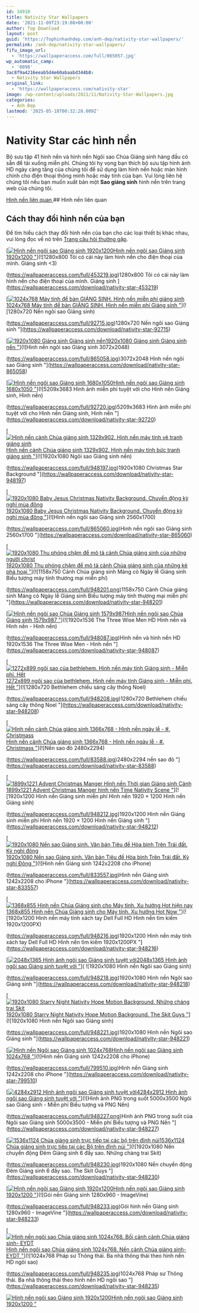```yaml
---
id: 34910
title: Nativity Star Wallpapers
date: '2021-11-09T23:19:08+00:00'
author: Top Download
layout: post
guid: 'https://Tophinhanhdep.com/anh-dep/nativity-star-wallpapers/'
permalink: /anh-dep/nativity-star-wallpapers/
fifu_image_url:
  - 'https://wallpaperaccess.com/full/865057.jpg'
wp_automatic_camp:
  - '8098'
3ac8f9a4216eeab5d4e60abaabd344b8:
  - Nativity Star Wallpapers
original_link:
  - 'https://wallpaperaccess.com/nativity-star'
image: /wp-content/uploads/2021/11/Nativity-Star-Wallpapers.jpg
categories:
  - Ảnh Đẹp
lastmod: '2025-05-18T00:32:28.009Z'
---
```

# Nativity Star các hình nền

Bộ sưu tập 41 hình nền và hình nền Ngôi sao Chúa Giáng sinh hàng đầu có sẵn để tải xuống miễn phí. Chúng tôi hy vọng bạn thích bộ sưu tập hình ảnh HD ngày càng tăng của chúng tôi để sử dụng làm hình nền hoặc màn hình chính cho điện thoại thông minh hoặc máy tính của bạn. Vui lòng liên hệ chúng tôi nếu bạn muốn xuất bản một **Sao giáng sinh** hình nền trên trang web của chúng tôi.

[Hình nền liên quan ](#related) ## Hình nền liên quan

## Cách thay đổi hình nền của bạn

Để tìm hiểu cách thay đổi hình nền của bạn cho các loại thiết bị khác nhau, vui lòng đọc về nó trên [Trang câu hỏi thường gặp](https://tophinhanhdep.com/faq/).

  
[[![Hình nền ngôi sao Giáng sinh 1920x1200](https://wallpaperaccess.com/full/865057.jpg)Hình nền ngôi sao Giáng sinh 1920x1200 "](https://wallpaperaccess.com/download/nativity-star-865057)](![1280x800 Tôi có cái này làm hình nền cho điện thoại của mình.  Giáng sinh <3)

(https://wallpaperaccess.com/full/453219.jpg)1280x800 Tôi có cái này làm hình nền cho điện thoại của mình. Giáng sinh ](https://wallpaperaccess.com/download/nativity-star-453219)

[[![1024x768 Máy tính để bàn GIÁNG SINH.  Hình nền miễn phí giáng sinh](https://wallpaperaccess.com/full/453027.jpg)1024x768 Máy tính để bàn GIÁNG SINH. Hình nền miễn phí Giáng sinh "](https://wallpaperaccess.com/download/nativity-star-453027)](![1280x720 Nền ngôi sao Giáng sinh)

(https://wallpaperaccess.com/full/92715.jpg)1280x720 Nền ngôi sao Giáng sinh "](https://wallpaperaccess.com/download/nativity-star-92715)

[[![1920x1080 Giáng sinh Giáng sinh nền](https://wallpaperaccess.com/full/846067.jpg)1920x1080 Giáng sinh Giáng sinh nền "](https://wallpaperaccess.com/download/nativity-star-846067)](![Hình nền ngôi sao Giáng sinh 3072x2048)

(https://wallpaperaccess.com/full/865058.jpg)3072x2048 Hình nền ngôi sao Giáng sinh "](https://wallpaperaccess.com/download/nativity-star-865058)

[[![Hình nền ngôi sao Giáng sinh 1680x1050](https://wallpaperaccess.com/full/948194.gif)Hình nền ngôi sao Giáng sinh 1680x1050 "](https://wallpaperaccess.com/download/nativity-star-948194)](![5209x3683 Hình ảnh miễn phí tuyệt vời cho Hình nền Giáng sinh, Hình nền)

(https://wallpaperaccess.com/full/92720.jpg)5209x3683 Hình ảnh miễn phí tuyệt vời cho Hình nền Giáng sinh, Hình nền "](https://wallpaperaccess.com/download/nativity-star-92720)

[[![Hình nền cảnh Chúa giáng sinh 1329x902.  Hình nền máy tính vẽ tranh giáng sinh](https://wallpaperaccess.com/full/92713.jpg)Hình nền cảnh Chúa giáng sinh 1329x902. Hình nền máy tính bức tranh giáng sinh "](https://wallpaperaccess.com/download/nativity-star-92713)](![1920x1080 Ngôi sao Giáng sinh nền)

(https://wallpaperaccess.com/full/948197.jpg)1920x1080 Christmas Star Background "](https://wallpaperaccess.com/download/nativity-star-948197)

[[![1920x1080 Baby Jesus Christmas Nativity Background.  Chuyển động kỳ nghỉ mùa đông](https://wallpaperaccess.com/full/795933.png)1920x1080 Baby Jesus Christmas Nativity Background. Chuyển động kỳ nghỉ mùa đông "](https://wallpaperaccess.com/download/nativity-star-795933)](![Hình nền ngôi sao Giáng sinh 2560x1700)

(https://wallpaperaccess.com/full/865060.jpg)Hình nền ngôi sao Giáng sinh 2560x1700 "](https://wallpaperaccess.com/download/nativity-star-865060)

[[![1920x1080 Thu phóng chậm để mô tả cảnh Chúa giáng sinh của những người christ](https://wallpaperaccess.com/full/948200.png)1920x1080 Thu phóng chậm để mô tả cảnh Chúa giáng sinh của những kẻ phá hoại "](https://wallpaperaccess.com/download/nativity-star-948200)](![1158x750 Cảnh Chúa giáng sinh Máng cỏ Ngày lễ Giáng sinh Biểu tượng máy tính thương mại miễn phí)

(https://wallpaperaccess.com/full/948201.png)1158x750 Cảnh Chúa giáng sinh Máng cỏ Ngày lễ Giáng sinh Biểu tượng máy tính thương mại miễn phí "](https://wallpaperaccess.com/download/nativity-star-948201)

[[![Hình nền ngôi sao Chúa Giáng sinh 1579x987](https://wallpaperaccess.com/full/948203.jpg)Hình nền ngôi sao Chúa Giáng sinh 1579x987 "](https://wallpaperaccess.com/download/nativity-star-948203)](![1920x1536 The Three Wise Men HD Hình nền và Hình nền - Hình nền)

(https://wallpaperaccess.com/full/948087.jpg)Hình nền và hình nền HD 1920x1536 The Three Wise Men - Hình nền "](https://wallpaperaccess.com/download/nativity-star-948087)

[[![1272x899 ngôi sao của bethlehem.  Hình nền máy tính Giáng sinh - Miễn phí.  Hết](https://wallpaperaccess.com/full/948207.jpg)1272x899 ngôi sao của bethlehem. Hình nền máy tính Giáng sinh - Miễn phí. Hết "](https://wallpaperaccess.com/download/nativity-star-948207)](![1280x720 Bethlehem chiếu sáng cây thông Noel)

(https://wallpaperaccess.com/full/948208.jpg)1280x720 Bethlehem chiếu sáng cây thông Noel "](https://wallpaperaccess.com/download/nativity-star-948208)

[[![Hình nền cảnh Chúa giáng sinh 1366x768 - Hình nền ngày lễ - #.  Christmass](https://wallpaperaccess.com/full/948209.jpg)Hình nền cảnh Chúa giáng sinh 1366x768 - Hình nền ngày lễ - #. Christmass "](https://wallpaperaccess.com/download/nativity-star-948209)](![Nền sao đỏ 2480x2294)

(https://wallpaperaccess.com/full/83588.jpg)2480x2294 nền sao đỏ "](https://wallpaperaccess.com/download/nativity-star-83588)

[[![1899x1221 Advent Christmas Manger Hình nền Thời gian Giáng sinh Cảnh](https://wallpaperaccess.com/full/861015.jpg)1899x1221 Advent Christmas Manger hình nền Time Nativity Scene "](https://wallpaperaccess.com/download/nativity-star-861015)](![1920x1200 Hình nền Giáng sinh miễn phí Hình nền 1920 × 1200 Hình nền Giáng sinh)

(https://wallpaperaccess.com/full/948212.jpg)1920x1200 Hình nền Giáng sinh miễn phí Hình nền 1920 × 1200 Hình nền Giáng sinh "](https://wallpaperaccess.com/download/nativity-star-948212)

[[![1920x1080 Nền sao Giáng sinh.  Văn bản Tiêu đề Hòa bình Trên Trái đất.  Kỳ nghỉ đông](https://wallpaperaccess.com/full/948213.png)1920x1080 Nền sao Giáng sinh. Văn bản Tiêu đề Hòa bình Trên Trái đất. Kỳ nghỉ Đông "](https://wallpaperaccess.com/download/nativity-star-948213)](![Hình nền Giáng sinh 1242x2208 cho iPhone)

(https://wallpaperaccess.com/full/833557.jpg)Hình nền Giáng sinh 1242x2208 cho iPhone "](https://wallpaperaccess.com/download/nativity-star-833557)

[[![1368x855 Hình nền Chúa Giáng sinh cho Máy tính.  Xu hướng Hot hiện nay](https://wallpaperaccess.com/full/948215.jpg)1368x855 Hình nền Chúa Giáng sinh cho Máy tính. Xu hướng Hot Now "](https://wallpaperaccess.com/download/nativity-star-948215)](![1920x1200 Hình nền máy tính xách tay Dell Full HD Hình nền tìm kiếm 1920x1200PX)

(https://wallpaperaccess.com/full/948216.jpg)1920x1200 Hình nền máy tính xách tay Dell Full HD Hình nền tìm kiếm 1920x1200PX "](https://wallpaperaccess.com/download/nativity-star-948216)

[[![2048x1365 Hình ảnh ngôi sao Giáng sinh tuyệt vời](https://wallpaperaccess.com/full/948217.jpg)2048x1365 Hình ảnh ngôi sao Giáng sinh tuyệt vời "](https://wallpaperaccess.com/download/nativity-star-948217)]( ![1920x1080 Hình nền Ngôi sao Giáng sinh)

(https://wallpaperaccess.com/full/948218.jpg)1920x1080 Hình nền Ngôi sao Giáng sinh "](https://wallpaperaccess.com/download/nativity-star-948218)

[[![1920x1080 Starry Night Nativity Hope Motion Background.  Những chàng trai Skit](https://wallpaperaccess.com/full/948219.jpg)1920x1080 Starry Night Nativity Hope Motion Background. The Skit Guys "](https://wallpaperaccess.com/download/nativity-star-948219)](![1920x1080 Hình nền Ngôi sao Giáng sinh)

(https://wallpaperaccess.com/full/948221.jpg)1920x1080 Hình nền Ngôi sao Giáng sinh "](https://wallpaperaccess.com/download/nativity-star-948221)

[[![Hình nền Ngôi sao Giáng sinh 1024x768](https://wallpaperaccess.com/full/948222.gif)Hình nền ngôi sao Giáng sinh 1024x768 "](https://wallpaperaccess.com/download/nativity-star-948222)](![Hình nền Giáng sinh 1242x2208 cho iPhone)

(https://wallpaperaccess.com/full/799510.jpg)Hình nền Giáng sinh 1242x2208 cho iPhone "](https://wallpaperaccess.com/download/nativity-star-799510)

[[![4284x2912 Hình ảnh ngôi sao Giáng sinh tuyệt vời](https://wallpaperaccess.com/full/948226.jpg)4284x2912 Hình ảnh ngôi sao Giáng sinh tuyệt vời "](https://wallpaperaccess.com/download/nativity-star-948226)](![Hình ảnh PNG trong suốt 5000x3500 Ngôi sao Giáng sinh - Miễn phí Biểu tượng và PNG Nền)

(https://wallpaperaccess.com/full/948227.png)Hình ảnh PNG trong suốt của Ngôi sao Giáng sinh 5000x3500 - Miễn phí Biểu tượng và PNG Nền "](https://wallpaperaccess.com/download/nativity-star-948227)

[[![1536x1124 Chúa giáng sinh trực tiếp tại các bộ trên đỉnh núi](https://wallpaperaccess.com/full/948228.jpg)1536x1124 Chúa giáng sinh trực tiếp tại các Bộ trên đỉnh núi "](https://wallpaperaccess.com/download/nativity-star-948228)](![1920x1080 Nền chuyển động Đêm Giáng sinh 6 đầy sao.  Những chàng trai Skit)

(https://wallpaperaccess.com/full/948230.jpg)1920x1080 Nền chuyển động Đêm Giáng sinh 6 đầy sao. The Skit Guys "](https://wallpaperaccess.com/download/nativity-star-948230)

[[![Hình nền ngôi sao Giáng sinh 1920x1200](https://wallpaperaccess.com/full/948231.jpg)Hình nền ngôi sao Giáng sinh 1920x1200 "](https://wallpaperaccess.com/download/nativity-star-948231)](![Gói nền Giáng sinh 1280x960 - ImageVine)

(https://wallpaperaccess.com/full/948233.jpg)Gói hình nền Giáng sinh 1280x960 - ImageVine "](https://wallpaperaccess.com/download/nativity-star-948233)

[[![Hình nền ngôi sao Chúa giáng sinh 1024x768.  Bối cảnh cảnh Chúa giáng sinh- EYDT](https://wallpaperaccess.com/full/948234.jpg)Hình nền ngôi sao Chúa giáng sinh 1024x768. Nền cảnh Chúa giáng sinh- EYDT "](https://wallpaperaccess.com/download/nativity-star-948234)](![1024x768 Pháp sư Thông thái.  Ba nhà thông thái theo hình nền HD ngôi sao)

(https://wallpaperaccess.com/full/948235.jpg)1024x768 Pháp sư Thông thái. Ba nhà thông thái theo hình nền HD ngôi sao "](https://wallpaperaccess.com/download/nativity-star-948235)

[ ![Hình nền ngôi sao Giáng sinh 1920x1200](https://wallpaperaccess.com/full/948237.jpg)Hình nền ngôi sao Giáng sinh 1920x1200 "](https://wallpaperaccess.com/download/nativity-star-948237)
